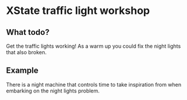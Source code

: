 # XState traffic light workshop

## What todo?

Get the traffic lights working! As a warm up you could fix the night lights that also broken.

## Example

There is a night machine that controls time to take inspiration from when embarking on the night lights problem.
